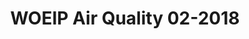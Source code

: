 --- 
title: WOEIP Air Quality 02-2018 
owner: <a href="https://www.woeip.org/">WOEIP</a>
layout: data
month: 10
year: 2018
categories: WOEIP
resourceType: shift_by_month
fileName: 2018-10-30 21:41:40.357884.markdown
---